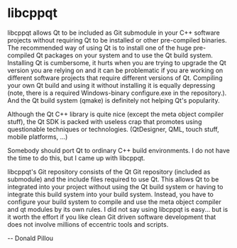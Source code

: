 libcppqt
========

libcppqt allows Qt to be included as Git submodule in your C++ software projects without requiring Qt to be installed or other pre-compiled binaries. The recommended way of using Qt is to install one of the huge pre-compiled Qt packages on your system and to use the Qt build system. Installing Qt is cumbersome, it hurts when you are trying to upgrade the Qt version you are relying on and it can be problematic if you are working on different software projects that require different versions of Qt. Compiling your own Qt build and using it without installing it is equally depressing (note, there is a required Windows-binary configure.exe in the repository.). And the Qt build system (qmake) is definitely not helping Qt's popularity.

Although the Qt C++ library is quite nice (except the meta object compiler stuff), the Qt SDK is packed with useless crap that promotes using questionable techniques or technologies. (QtDesigner, QML, touch stuff, mobile platforms, ...)

Somebody should port Qt to ordinary C++ build environments. I do not have the time to do this, but I came up with libcppqt.

libcppqt's Git repository consists of the Qt Git repository (included as submodule) and the include files required to use Qt. This allows Qt to be integrated into your project without using the Qt build system or having to integrate this build system into your build system. Instead, you have to configure your build system to compile and use the meta object compiler and qt modules by its own rules. I did not say using libcppqt is easy... but is it worth the effort if you like clean Git driven software development that does not involve millions of eccentric tools and scripts.

-- Donald Pillou


